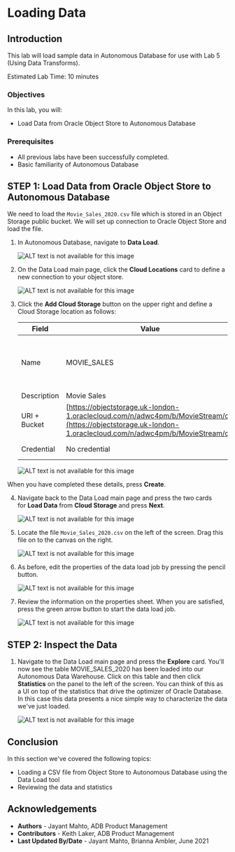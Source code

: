 ﻿
# Loading Data

## Introduction

This lab will load sample data in Autonomous Database for use with Lab 5 (Using Data Transforms).

Estimated Lab Time: 10 minutes

### Objectives

In this lab, you will:

- Load Data from Oracle Object Store to Autonomous Database

### Prerequisites

- All previous labs have been successfully completed.
- Basic familiarity of Autonomous Database

## **STEP 1:** Load Data from Oracle Object Store to Autonomous Database

We need to load the `Movie_Sales_2020.csv` file which is stored in an Object Storage public bucket. We will set up connection to Oracle Object Store and load the file.

1. In Autonomous Database, navigate to **Data Load**.

    ![ALT text is not available for this image](images/3021450317.jpg)

2. On the Data Load main page, click the **Cloud Locations** card to define a new connection to your object store.

    ![ALT text is not available for this image](images/3021448539.png)

3. Click the **Add Cloud Storage** button on the upper right and define a Cloud Storage location as follows:

    | **Field** | **Value** | **Notes** |
    | --- | --- | --- |
    | Name | MOVIE_SALES | Lower case names not currently supported  |
    | Description |Movie Sales |  |
    | URI + Bucket | [https://objectstorage.uk-london-1.oraclecloud.com/n/adwc4pm/b/MovieStream/o/](https://objectstorage.uk-london-1.oraclecloud.com/n/adwc4pm/b/MovieStream/o/) |  |
    | Credential | No credential | Radio Button |

    ![ALT text is not available for this image](images/3021448429.png)

When you have completed these details, press **Create**.

4. Navigate back to the Data Load main page and press the two cards for **Load Data** from **Cloud Storage** and press **Next**. 

    ![ALT text is not available for this image](images/3021448425.png)

5. Locate the file `Movie_Sales_2020.csv` on the left of the screen. Drag this file on to the canvas on the right. 

    ![ALT text is not available for this image](images/3021448428.png)

6. As before, edit the properties of the data load job by pressing the pencil button. 

    ![ALT text is not available for this image](images/3021448427.png)

7. Review the information on the properties sheet. When you are satisfied, press the green arrow button to start the data load job. 

    ![ALT text is not available for this image](images/3021448426.png)

## **STEP 2:** Inspect the Data 

1. Navigate to the Data Load main page and press the **Explore** card. You'll now see the table MOVIE\_SALES\_2020 has been loaded into our Autonomous Data Warehouse. Click on this table and then click **Statistics** on the panel to the left of the screen. You can think of this as a UI on top of the statistics that drive the optimizer of Oracle Database. In this case this data presents a nice simple way to characterize the data we've just loaded. 

    ![ALT text is not available for this image](images/3021448535.png)

## Conclusion

In this section we've covered the following topics:

- Loading a CSV file from Object Store to Autonomous Database using the Data Load tool
- Reviewing the data and statistics

## Acknowledgements

- **Authors** - Jayant Mahto, ADB Product Management
- **Contributors** - Keith Laker, ADB Product Management
- **Last Updated By/Date** - Jayant Mahto, Brianna Ambler, June 2021